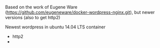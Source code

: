 Based on the work of Eugene Ware (https://github.com/eugeneware/docker-wordpress-nginx.git), but newer versions (also to get http2)


Newest wordpress in ubuntu 14.04 LTS container 
- http2
-
